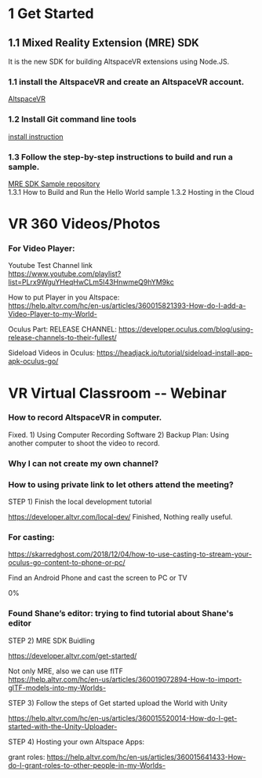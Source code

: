 # 1 Get Started  
  
## 1.1 Mixed Reality Extension (MRE) SDK  
It is the new SDK for building AltspaceVR extensions using Node.JS.  
### 1.1 install the AltspaceVR and create an AltspaceVR account.   
[AltspaceVR](https://altvr.com/)  
### 1.2 Install Git command line tools   
[install instruction](https://git-scm.com/book/en/v2/Getting-Started-Installing-Git)
### 1.3 Follow the step-by-step instructions to build and run a sample.  
[MRE SDK Sample repository](https://github.com/Microsoft/mixed-reality-extension-sdk-samples)  
1.3.1 How to Build and Run the Hello World sample
1.3.2 Hosting in the Cloud  


# VR 360 Videos/Photos  
### For Video Player:

Youtube Test Channel link  
https://www.youtube.com/playlist?list=PLrx9WguYHeqHwCLm5I43HnwmeQ9hYM9kc  
  
How to put Player in you Altspace:  
https://help.altvr.com/hc/en-us/articles/360015821393-How-do-I-add-a-Video-Player-to-my-World-  
   
Oculus Part:
RELEASE CHANNEL:
https://developer.oculus.com/blog/using-release-channels-to-their-fullest/

Sideload Videos in Oculus:
https://headjack.io/tutorial/sideload-install-app-apk-oculus-go/  


# VR Virtual Classroom -- Webinar
 
### How to record AltspaceVR in computer.  

Fixed. 1) Using Computer Recording Software 2) Backup Plan: Using another computer to shoot the video to record. 

### Why I can not create my own channel? 

 
### How to using private link to let others attend the meeting? 

STEP 1) Finish the local development tutorial 

https://developer.altvr.com/local-dev/ 
Finished, Nothing really useful.    
  
### For casting: 

https://skarredghost.com/2018/12/04/how-to-use-casting-to-stream-your-oculus-go-content-to-phone-or-pc/ 



Find an Android Phone and cast the screen to PC or TV 

0% 

 

### Found Shane’s editor:  trying to find tutorial about Shane's editor 


STEP 2) MRE SDK Buidling 

https://developer.altvr.com/get-started/    
  
  Not only MRE, also we can use fITF   
  https://help.altvr.com/hc/en-us/articles/360019072894-How-to-import-glTF-models-into-my-Worlds-

 

STEP 3) Follow the steps of Get started upload the World with Unity 

https://help.altvr.com/hc/en-us/articles/360015520014-How-do-I-get-started-with-the-Unity-Uploader- 

 

 

STEP 4) Hosting your own Altspace Apps: 


grant roles:
https://help.altvr.com/hc/en-us/articles/360015641433-How-do-I-grant-roles-to-other-people-in-my-Worlds-



